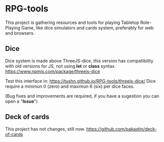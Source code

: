 # RPG-tools

This project is gathering resources and tools for playing Tabletop Role-Playing Game, like dice simulators and cards system, preferably for web and browsers.

## Dice
Dice system is made above ThreeJS-dice, this version has compatibility with old versions for JS, not using **let** or **class** syntax.
https://www.npmjs.com/package/threejs-dice

Test this interface in:
https://tushn.github.io/RPG-tools/threejs-dice/
Dice require a minimun 0 (zero) and maximun 6 (six) per dice faces.

(Bug fixes and improvements are required, if you have a sugestion you can open a "**Issue**")

## Deck of cards
This project has not changes, still now.
https://github.com/pakastin/deck-of-cards
